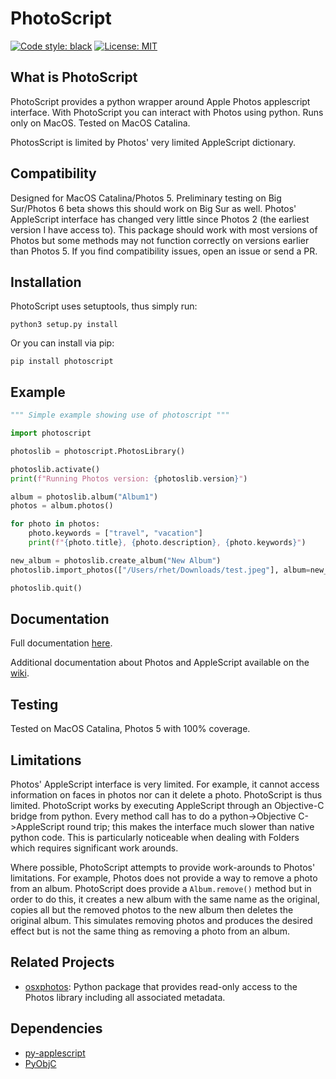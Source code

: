 # PhotoScript

[![Code style: black](https://img.shields.io/badge/code%20style-black-000000.svg)](https://github.com/python/black)
[![License: MIT](https://img.shields.io/badge/License-MIT-yellow.svg)](https://opensource.org/licenses/MIT)

## What is PhotoScript

PhotoScript provides a python wrapper around Apple Photos applescript interface.  With PhotoScript you can interact with Photos using python.  Runs only on MacOS.  Tested on MacOS Catalina.

PhotosScript is limited by Photos' very limited AppleScript dictionary. 

## Compatibility
Designed for MacOS Catalina/Photos 5.  Preliminary testing on Big Sur/Photos 6 beta shows this should work on Big Sur as well.  Photos' AppleScript interface has changed very little since Photos 2 (the earliest version I have access to).  This package should work with most versions of Photos but some methods may not function correctly on versions earlier than Photos 5.  If you find compatibility issues, open an issue or send a PR.

## Installation

PhotoScript uses setuptools, thus simply run:

`python3 setup.py install`

Or you can install via pip:

`pip install photoscript`

## Example

```python
""" Simple example showing use of photoscript """

import photoscript

photoslib = photoscript.PhotosLibrary()

photoslib.activate()
print(f"Running Photos version: {photoslib.version}")

album = photoslib.album("Album1")
photos = album.photos()

for photo in photos:
    photo.keywords = ["travel", "vacation"]
    print(f"{photo.title}, {photo.description}, {photo.keywords}")

new_album = photoslib.create_album("New Album")
photoslib.import_photos(["/Users/rhet/Downloads/test.jpeg"], album=new_album)

photoslib.quit()
```
## Documentation
Full documentation [here](https://rhettbull.github.io/PhotoScript/).

Additional documentation about Photos and AppleScript available on the [wiki](https://github.com/RhetTbull/PhotoScript/wiki/Welcome-to-the-PhotoScript-Wiki).

## Testing
Tested on MacOS Catalina, Photos 5 with 100% coverage. 

## Limitations
Photos' AppleScript interface is very limited.  For example, it cannot access information on faces in photos nor can it delete a photo.  PhotoScript is thus limited.  PhotoScript works by executing AppleScript through an Objective-C bridge from python.  Every method call has to do a python->Objective C->AppleScript round trip; this makes the interface much slower than native python code.  This is particularly noticeable when dealing with Folders which requires significant work arounds.

Where possible, PhotoScript attempts to provide work-arounds to Photos' limitations. For example, Photos does not provide a way to remove a photo from an album.  PhotoScript does provide a `Album.remove()` method but in order to do this, it creates a new album with the same name as the original, copies all but the removed photos to the new album then deletes the original album.  This simulates removing photos and produces the desired effect but is not the same thing as removing a photo from an album.

## Related Projects
- [osxphotos](https://github.com/RhetTbull/osxphotos): Python package that provides read-only access to the Photos library including all associated metadata. 

## Dependencies
- [py-applescript](https://github.com/rdhyee/py-applescript)
- [PyObjC](https://github.com/ronaldoussoren/pyobjc)
